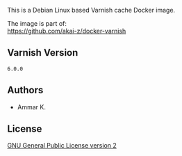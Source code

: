 This is a Debian Linux based Varnish cache Docker image.

The image is part of:  
https://github.com/akai-z/docker-varnish

## Varnish Version

`6.0.0`

## Authors

* Ammar K.

## License

[GNU General Public License version 2](LICENSE)
